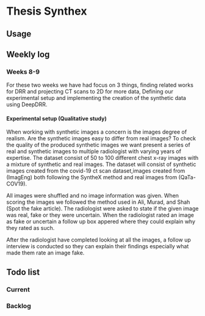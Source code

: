 # Thesis Synthex

## Usage



## Weekly log

### Weeks 8-9


For these two weeks we have had focus on 3 things, finding related works for DRR and projecting CT scans to 2D for more data, Defining our experimental setup and implementing the creation of the synthetic data using DeepDRR.



#### Experimental setup (Qualitative study)

When working with synthetic images a concern is the
images degree of realism. Are the synthetic images easy to
differ from real images? To check the quality of the produced
synthetic images we want present a series of real and synthetic images to multiple radiologist with varying years of expertise. The dataset consist of 50 to 100 different chest
x-ray images with a mixture of synthetic and real images.
The dataset will consist of synthetic images created from the
covid-19 ct scan dataset,images created from (ImagEng)
both following the SyntheX method and real images from (QaTa-COV19).

All images were shuffled and no
image information was given. When scoring the images we followed the method used in Ali,
Murad, and Shah (Spot the fake article). The radiologist were asked to state if the given image was real, fake or they were uncertain. When the radiologist rated an image as fake or uncertain a follow up box appered where they could explain why they rated as such.

After the radiologist have completed looking at all the images, a follow up interview is conducted so they can explain their findings especially what made them rate an image fake.




## Todo list


### Current


### Backlog

